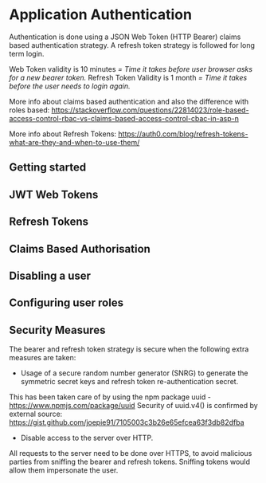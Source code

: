 # Application Authentication 

Authentication is done using a JSON Web Token (HTTP Bearer) claims based authentication strategy.
A refresh token strategy is followed for long term login.

Web Token validity is 10 minutes *= Time it takes before user browser asks for a new bearer token.*
Refresh Token Validity is 1 month *= Time it takes before the user needs to login again.*

More info about claims based authentication and also the difference with roles based: https://stackoverflow.com/questions/22814023/role-based-access-control-rbac-vs-claims-based-access-control-cbac-in-asp-n

More info about Refresh Tokens: https://auth0.com/blog/refresh-tokens-what-are-they-and-when-to-use-them/

## Getting started


## JWT Web Tokens


## Refresh Tokens


## Claims Based Authorisation


## Disabling a user


## Configuring user roles


## Security Measures
The bearer and refresh token strategy is secure when the following extra measures are taken:
  
  - Usage of a secure random number generator (SNRG) to generate the symmetric secret keys and refresh token re-authentication secret.

  This has been taken care of by using the npm package uuid - https://www.npmjs.com/package/uuid
  Security of uuid.v4() is confirmed by external source: https://gist.github.com/joepie91/7105003c3b26e65efcea63f3db82dfba
  - Disable access to the server over HTTP. 
  
  All requests to the server need to be done over HTTPS, to avoid malicious parties from sniffing the bearer and refresh tokens. Sniffing tokens would allow them impersonate the user.